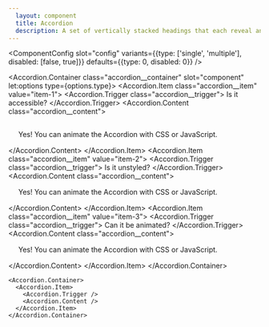 ```yaml
---
  layout: component
  title: Accordion
  description: A set of vertically stacked headings that each reveal an associated section of content.
---
```


<script>
    import { slide } from 'svelte/transition';
    import ComponentConfig from '$components/ComponentConfig.svelte';
    import Accordion from '$lib/components/Accordion';
</script>

<style global>
.accordion__container {
    width: 300px;
    background-color: #3b4252;
    box-shadow: 0 2px 10px #2e344077;
  }
.accordion__item {
  overflow: hidden;
  margin-top: 1px;
}

.accordion__item:first-child {
  margin-top: 0;
}

.accordion__item:focus-within {
  position: relative;
  z-index: 1;
}

.accordion__trigger {
  width: 100%;
  font-family: inherit;
  background-color: transparent;
  padding: 0 20px;
  height: 45px;
  flex: 1;
  display: flex;
  align-items: center;
  justify-content: space-between;
  font-size: 15px;
  line-height: 1;
  color: #eceff4;
  box-shadow: 0 1px 0 pink;
  background-color: #4c566a;
}

.accordion__trigger[aria-expanded="true"] {
  font-weight: bold;
  color: #88c0d0;
}

.accordion__trigger:hover {
  background-color: #88c0d0;
  color: #4c566a;
}

.accordion__content {
  overflow: hidden;
  font-size: 15px;
  color: #eceff4;
  background-color: #3b4252;
}
.accordion__content__text {
  padding: 15px 20px;
}
</style>

<ComponentConfig 
  slot="config" 
  variants={{type: ['single', 'multiple'], disabled: [false, true]}} 
  defaults={{type: 0, disabled: 0}}  />

<!--code start-->
<Accordion.Container class="accordion__container" slot="component" let:options type={options.type}>
  <Accordion.Item class="accordion__item" value="item-1">
    <Accordion.Trigger class="accordion__trigger">
      Is it accessible?
    </Accordion.Trigger>
    <Accordion.Content class="accordion__content">
      <div class="accordion__content__text" transition:slide>
        Yes! You can animate the Accordion with CSS or JavaScript.
      </div>
    </Accordion.Content>
  </Accordion.Item>
  <Accordion.Item class="accordion__item" value="item-2">
    <Accordion.Trigger class="accordion__trigger">
      Is it unstyled?
    </Accordion.Trigger>
    <Accordion.Content class="accordion__content">
      <div class="accordion__content__text" transition:slide>
        Yes! You can animate the Accordion with CSS or JavaScript.
      </div>
    </Accordion.Content>
  </Accordion.Item>
  <Accordion.Item class="accordion__item" value="item-3">
    <Accordion.Trigger class="accordion__trigger">
      Can it be animated?
    </Accordion.Trigger>
    <Accordion.Content class="accordion__content">
      <div class="accordion__content__text" transition:slide>
        Yes! You can animate the Accordion with CSS or JavaScript.
      </div>
    </Accordion.Content>
  </Accordion.Item>
</Accordion.Container>
<!--code end-->

```svelte
<Accordion.Container>
  <Accordion.Item>
    <Accordion.Trigger />
    <Accordion.Content />
  </Accordion.Item>
</Accordion.Container>
```
